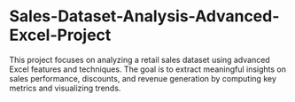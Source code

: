 # Sales-Dataset-Analysis-Advanced-Excel-Project
This project focuses on analyzing a retail sales dataset using advanced Excel features and techniques. The goal is to extract meaningful insights on sales performance, discounts, and revenue generation by computing key metrics and visualizing trends. 
